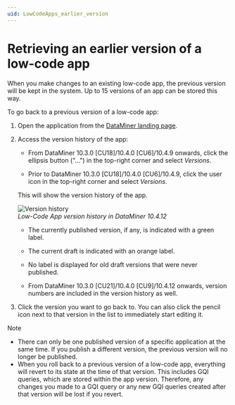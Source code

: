 ```yaml
---
uid: LowCodeApps_earlier_version
---
```


# Retrieving an earlier version of a low-code app

When you make changes to an existing low-code app, the previous version will be kept in the system. Up to 15 versions of an app can be stored this way.

To go back to a previous version of a low-code app:

1. Open the application from the [DataMiner landing page](xref:Accessing_the_web_apps#dataminer-landing-page).

1. Access the version history of the app:

   - From DataMiner 10.3.0 [CU18]/10.4.0 [CU6]/10.4.9 onwards<!--RN 40077-->, click the ellipsis button ("...") in the top-right corner and select *Versions*.

   - Prior to DataMiner 10.3.0 [CU18]/10.4.0 [CU6]/10.4.9, click the user icon in the top-right corner and select *Versions*.

   This will show the version history of the app.

   ![Version history](~/dataminer/images/Version_History.png)<br>*Low-Code App version history in DataMiner 10.4.12*

   - The currently published version, if any, is indicated with a green label. <!-- RN 32200 -->

   - The current draft is indicated with an orange label.

   - No label is displayed for old draft versions that were never published.

   - From DataMiner 10.3.0 [CU21]/10.4.0 [CU9]/10.4.12 onwards<!--RN 41034-->, version numbers are included in the version history as well.

1. Click the version you want to go back to. You can also click the pencil icon next to that version in the list to immediately start editing it.

> [!NOTE]
>
> - There can only be one published version of a specific application at the same time. If you publish a different version, the previous version will no longer be published.
> - When you roll back to a previous version of a low-code app, everything will revert to its state at the time of that version. This includes GQI queries, which are stored within the app version. Therefore, any changes you made to a GQI query or any new GQI queries created after that version will be lost if you revert.
